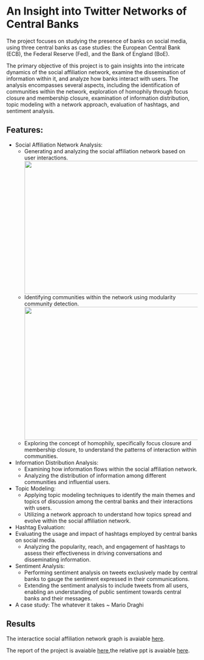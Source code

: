 # An Insight into Twitter Networks of Central Banks
The project focuses on studying the presence of banks on social media, using three central banks as case studies: the European Central Bank (ECB), the Federal Reserve (Fed), and the Bank of England (BoE).

The primary objective of this project is to gain insights into the intricate dynamics of the social affiliation network, examine the dissemination of information within it, and analyze how banks interact with users. The analysis encompasses several aspects, including the identification of communities within the network, exploration of homophily through focus closure and membership closure, examination of information distribution, topic modeling with a network approach, evaluation of hashtags, and sentiment analysis.

## Features:
- Social Affiliation Network Analysis:
  - Generating and analyzing the social affiliation network based on user interactions.<div align="center"><img src="https://raw.githubusercontent.com/andreramolivaz/Social_Network_Analysis/main/gephi/output/Schermata%202023-06-21%20alle%2009.48.33.png" width="600" height="350" /></div>
  -  Identifying communities within the network using modularity community detection. <div align="center"><img src="https://raw.githubusercontent.com/andreramolivaz/Social_Network_Analysis/main/gephi/output/Schermata%202023-06-21%20alle%2009.48.23.png" width="600" height="350" /></div>
  - Exploring the concept of homophily, specifically focus closure and membership closure, to understand the patterns of interaction within communities.
- Information Distribution Analysis:
  - Examining how information flows within the social affiliation network.
  - Analyzing the distribution of information among different communities and influential users.
- Topic Modeling:
  - Applying topic modeling techniques to identify the main themes and topics of discussion among the central banks and their interactions with users.
  - Utilizing a network approach to understand how topics spread and evolve within the social affiliation network.
- Hashtag Evaluation:
- Evaluating the usage and impact of hashtags employed by central banks on social media.
  - Analyzing the popularity, reach, and engagement of hashtags to assess their effectiveness in driving conversations and disseminating information.
- Sentiment Analysis:
  - Performing sentiment analysis on tweets exclusively made by central banks to gauge the sentiment expressed in their communications.
  - Extending the sentiment analysis to include tweets from all users, enabling an understanding of public sentiment towards central banks and their messages.
- A case study: The whatever it takes ~ Mario Draghi 





## Results

The interactice social affiliation network graph is avaiable [here](https://andreramolivaz.github.io/CT0540-graph/).

The report of the project is avaiable [here](https://github.com/andreramolivaz/ecb_boe_fed-social_network_analysis/blob/main/report/article_3.pdf),the relative ppt is avaiable [here](https://github.com/andreramolivaz/ecb_boe_fed-social_network_analysis/blob/main/report/SNA.pdf).


